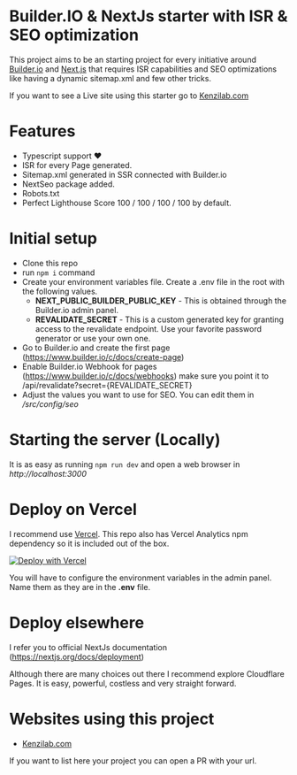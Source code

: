 # Builder.IO & NextJs starter with ISR & SEO optimization

This project aims to be an starting project for every initiative around [Builder.io](https://builder.io) and [Next.js](https://nextjs.org) that requires ISR capabilities and SEO optimizations like having a dynamic sitemap.xml and few other tricks.

If you want to see a Live site using this starter go to [Kenzilab.com](https://kenzilab.com)

# Features
- Typescript support ❤️
- ISR for every Page generated.
- Sitemap.xml generated in SSR connected with Builder.io
- NextSeo package added.
- Robots.txt
- Perfect Lighthouse Score 100 / 100 / 100 / 100 by default.


# Initial setup

- Clone this repo
- run ```npm i``` command
- Create your environment variables file. Create a .env file in the root with the following values.
  - **NEXT_PUBLIC_BUILDER_PUBLIC_KEY** - This is obtained through the Builder.io admin panel.
  - **REVALIDATE_SECRET** - This is a custom generated key for granting access to the revalidate endpoint. Use your favorite password generator or use your own one.
- Go to Builder.io and create the first page (https://www.builder.io/c/docs/create-page)
- Enable Builder.io Webhook for pages (https://www.builder.io/c/docs/webhooks) make sure you point it to /api/revalidate?secret={REVALIDATE_SECRET}
- Adjust the values you want to use for SEO. You can edit them in */src/config/seo*


# Starting the server (Locally)
It is as easy as running ```npm run dev``` and open a web browser in *http://localhost:3000*

# Deploy on Vercel
I recommend use [Vercel](https://vercel.com). This repo also has Vercel Analytics npm dependency so it is included out of the box.

[![Deploy with Vercel](https://vercel.com/button)](https://vercel.com/new/clone?repository-url=https%3A%2F%2Fgithub.com%2FKenzitron%2Fbuilderio-nextjs-isr-seo-starter)

You will have to configure the environment variables in the admin panel. Name them as they are in the **.env** file.

# Deploy elsewhere
I refer you to official NextJs documentation (https://nextjs.org/docs/deployment)

Although there are many choices out there I recommend explore Cloudflare Pages. It is easy, powerful, costless and very straight forward.


# Websites using this project
- [Kenzilab.com](https://kenzilab.com)

If you want to list here your project you can open a PR with your url.